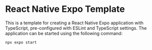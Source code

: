 # React Native Expo Template

This is a template for creating a React Native Expo application with TypeScript, pre-configured with ESLint and TypeScript settings. The application can be started using the following command:

```bash
npx expo start
